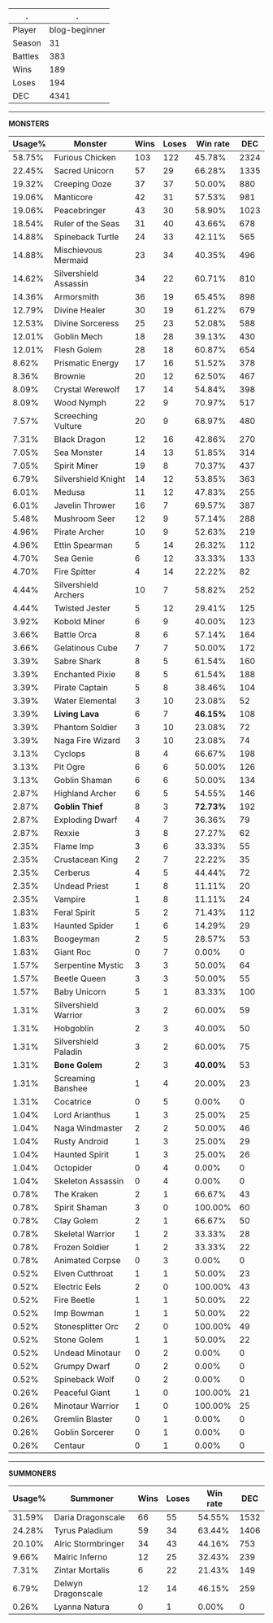 .|.
|-|-
Player|blog-beginner
Season|31
Battles|383
Wins|189
Loses|194
DEC|4341

---
**MONSTERS**

Usage%|Monster|Wins|Loses|Win rate|DEC|
-|-|-|-|-|-|
58.75%|Furious Chicken|103|122|45.78%|2324|
22.45%|Sacred Unicorn|57|29|66.28%|1335|
19.32%|Creeping Ooze|37|37|50.00%|880|
19.06%|Manticore|42|31|57.53%|981|
19.06%|Peacebringer|43|30|58.90%|1023|
18.54%|Ruler of the Seas|31|40|43.66%|678|
14.88%|Spineback Turtle|24|33|42.11%|565|
14.88%|Mischievous Mermaid|23|34|40.35%|496|
14.62%|Silvershield Assassin|34|22|60.71%|810|
14.36%|Armorsmith|36|19|65.45%|898|
12.79%|Divine Healer|30|19|61.22%|679|
12.53%|Divine Sorceress|25|23|52.08%|588|
12.01%|Goblin Mech|18|28|39.13%|430|
12.01%|Flesh Golem|28|18|60.87%|654|
8.62%|Prismatic Energy|17|16|51.52%|378|
8.36%|Brownie|20|12|62.50%|467|
8.09%|Crystal Werewolf|17|14|54.84%|398|
8.09%|Wood Nymph|22|9|70.97%|517|
7.57%|Screeching Vulture|20|9|68.97%|480|
7.31%|Black Dragon|12|16|42.86%|270|
7.05%|Sea Monster|14|13|51.85%|314|
7.05%|Spirit Miner|19|8|70.37%|437|
6.79%|Silvershield Knight|14|12|53.85%|363|
6.01%|Medusa|11|12|47.83%|255|
6.01%|Javelin Thrower|16|7|69.57%|387|
5.48%|Mushroom Seer|12|9|57.14%|288|
4.96%|Pirate Archer|10|9|52.63%|219|
4.96%|Ettin Spearman|5|14|26.32%|112|
4.70%|Sea Genie|6|12|33.33%|133|
4.70%|Fire Spitter|4|14|22.22%|82|
4.44%|Silvershield Archers|10|7|58.82%|252|
4.44%|Twisted Jester|5|12|29.41%|125|
3.92%|Kobold Miner|6|9|40.00%|123|
3.66%|Battle Orca|8|6|57.14%|164|
3.66%|Gelatinous Cube|7|7|50.00%|172|
3.39%|Sabre Shark|8|5|61.54%|160|
3.39%|Enchanted Pixie|8|5|61.54%|188|
3.39%|Pirate Captain|5|8|38.46%|104|
3.39%|Water Elemental|3|10|23.08%|52|
3.39%|**Living Lava**|6|7|**46.15%**|108|
3.39%|Phantom Soldier|3|10|23.08%|72|
3.39%|Naga Fire Wizard|3|10|23.08%|74|
3.13%|Cyclops|8|4|66.67%|198|
3.13%|Pit Ogre|6|6|50.00%|126|
3.13%|Goblin Shaman|6|6|50.00%|134|
2.87%|Highland Archer|6|5|54.55%|146|
2.87%|**Goblin Thief**|8|3|**72.73%**|192|
2.87%|Exploding Dwarf|4|7|36.36%|79|
2.87%|Rexxie|3|8|27.27%|62|
2.35%|Flame Imp|3|6|33.33%|55|
2.35%|Crustacean King|2|7|22.22%|35|
2.35%|Cerberus|4|5|44.44%|72|
2.35%|Undead Priest|1|8|11.11%|20|
2.35%|Vampire|1|8|11.11%|24|
1.83%|Feral Spirit|5|2|71.43%|112|
1.83%|Haunted Spider|1|6|14.29%|29|
1.83%|Boogeyman|2|5|28.57%|53|
1.83%|Giant Roc|0|7|0.00%|0|
1.57%|Serpentine Mystic|3|3|50.00%|64|
1.57%|Beetle Queen|3|3|50.00%|55|
1.57%|Baby Unicorn|5|1|83.33%|100|
1.31%|Silvershield Warrior|3|2|60.00%|59|
1.31%|Hobgoblin|2|3|40.00%|50|
1.31%|Silvershield Paladin|3|2|60.00%|75|
1.31%|**Bone Golem**|2|3|**40.00%**|53|
1.31%|Screaming Banshee|1|4|20.00%|23|
1.31%|Cocatrice|0|5|0.00%|0|
1.04%|Lord Arianthus|1|3|25.00%|25|
1.04%|Naga Windmaster|2|2|50.00%|46|
1.04%|Rusty Android|1|3|25.00%|29|
1.04%|Haunted Spirit|1|3|25.00%|26|
1.04%|Octopider|0|4|0.00%|0|
1.04%|Skeleton Assassin|0|4|0.00%|0|
0.78%|The Kraken|2|1|66.67%|43|
0.78%|Spirit Shaman|3|0|100.00%|60|
0.78%|Clay Golem|2|1|66.67%|50|
0.78%|Skeletal Warrior|1|2|33.33%|28|
0.78%|Frozen Soldier|1|2|33.33%|22|
0.78%|Animated Corpse|0|3|0.00%|0|
0.52%|Elven Cutthroat|1|1|50.00%|23|
0.52%|Electric Eels|2|0|100.00%|43|
0.52%|Fire Beetle|1|1|50.00%|22|
0.52%|Imp Bowman|1|1|50.00%|22|
0.52%|Stonesplitter Orc|2|0|100.00%|49|
0.52%|Stone Golem|1|1|50.00%|22|
0.52%|Undead Minotaur|0|2|0.00%|0|
0.52%|Grumpy Dwarf|0|2|0.00%|0|
0.52%|Spineback Wolf|0|2|0.00%|0|
0.26%|Peaceful Giant|1|0|100.00%|21|
0.26%|Minotaur Warrior|1|0|100.00%|25|
0.26%|Gremlin Blaster|0|1|0.00%|0|
0.26%|Goblin Sorcerer|0|1|0.00%|0|
0.26%|Centaur|0|1|0.00%|0|

---
**SUMMONERS**

Usage%|Summoner|Wins|Loses|Win rate|DEC|
-|-|-|-|-|-|
31.59%|Daria Dragonscale|66|55|54.55%|1532|
24.28%|Tyrus Paladium|59|34|63.44%|1406|
20.10%|Alric Stormbringer|34|43|44.16%|753|
9.66%|Malric Inferno|12|25|32.43%|239|
7.31%|Zintar Mortalis|6|22|21.43%|149|
6.79%|Delwyn Dragonscale|12|14|46.15%|259|
0.26%|Lyanna Natura|0|1|0.00%|0|
